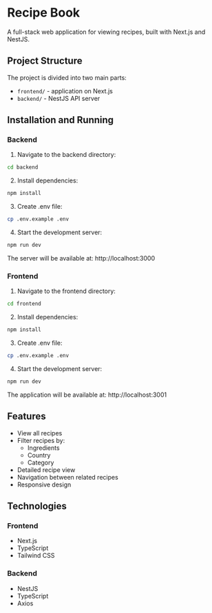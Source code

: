 # Recipe Book

A full-stack web application for viewing recipes, built with Next.js and NestJS.

## Project Structure

The project is divided into two main parts:

- `frontend/` - application on Next.js
- `backend/` - NestJS API server

## Installation and Running

### Backend

1. Navigate to the backend directory:

```bash
cd backend
```

2. Install dependencies:

```bash
npm install
```

3. Create .env file:

```bash
cp .env.example .env
```

4. Start the development server:

```bash
npm run dev
```

The server will be available at: http://localhost:3000

### Frontend

1. Navigate to the frontend directory:

```bash
cd frontend
```

2. Install dependencies:

```bash
npm install
```

3. Create .env file:

```bash
cp .env.example .env
```

4. Start the development server:

```bash
npm run dev
```

The application will be available at: http://localhost:3001

## Features

- View all recipes
- Filter recipes by:
  - Ingredients
  - Country
  - Category
- Detailed recipe view
- Navigation between related recipes
- Responsive design

## Technologies

### Frontend

- Next.js
- TypeScript
- Tailwind CSS

### Backend

- NestJS
- TypeScript
- Axios
